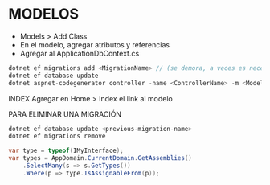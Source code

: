 # MODELOS

- Models > Add Class
- En el modelo, agregar atributos y referencias
- Agregar al ApplicationDbContext.cs

```C#
dotnet ef migrations add <MigrationName> // (se demora, a veces es necesario cerrar y abrir Rider)
dotnet ef database update
dotnet aspnet-codegenerator controller -name <ControllerName> -m <ModelName> -dc ApplicationDbContext --relativeFolderPath Controllers --useDefaultLayout --referenceScriptLibraries
```

INDEX
Agregar en Home > Index el link al modelo

PARA ELIMINAR UNA MIGRACIÓN

```C#
dotnet ef database update <previous-migration-name>
dotnet ef migrations remove
```

```C#
var type = typeof(IMyInterface);
var types = AppDomain.CurrentDomain.GetAssemblies()
    .SelectMany(s => s.GetTypes())
    .Where(p => type.IsAssignableFrom(p));
```
